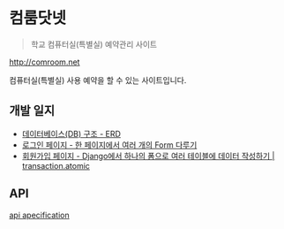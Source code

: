 # 컴룸닷넷

> 학교 컴퓨터실(특별실) 예약관리 사이트

http://comroom.net  

컴퓨터실(특별실) 사용 예약을 할 수 있는 사이트입니다. 

## 개발 일지

- [데이터베이스(DB) 구조 - ERD](https://ssamko.tistory.com/2)  
- [로그인 페이지 - 한 페이지에서 여러 개의 Form 다루기](https://ssamko.tistory.com/4)  
- [회원가입 페이지 - Django에서 하나의 폼으로 여러 테이블에 데이터 작성하기 | transaction.atomic](https://ssamko.tistory.com/5)


## API

[api apecification](http://api.comroom.net/api/schema/swagger-ui)
